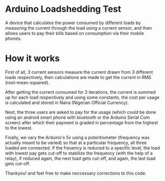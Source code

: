 # Arduino Loadshedding Test

A device that calculates the power consumed by different loads by measuring the current through the load using a current sensor, and then allows users to pay their bills based on consumption via their mobile phones.

# How it works

First of all, 3 current sensors measure the current drawn from 3 different loads respectively, then calculations are made to get the current in RMS (root-mean-squared).

After getting the current consumed for 3 iterations, the current is summed up for each load respectively and using some constants, the cost per usage is calculated and stored in Naira (Nigerian Official Currency).

Next, the three users are asked to pay for the usage (which could be done using an android smart phone with bluetooth or the Arduino Serial Com screen) after which their payment is graded in percentage from the highest to the lowest.

Finally, we vary the Arduino's 5v using a potentiometer (frequency was actually meant to be varied) so that at a particular frequency, all three loaded are connected. If the freuency is reduced to a specific level, the load with lowest pay gets cut-off to stabilize the frequency (with the help of a relay), if reduced again, the next load gets cut-off, and again, the last load gets cut-off.

Thankyou! and feel free to make neccessary corrections to this code.
